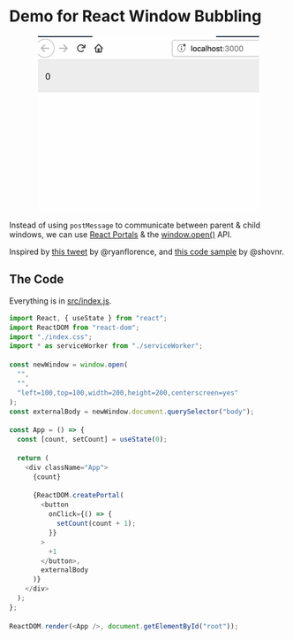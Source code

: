 # Demo for React Window Bubbling

<p align="center"><kbd><img src="src/demo.gif" alt="Demo for React Window Bubbling" /></kbd></p>

Instead of using `postMessage` to communicate between parent & child windows, we can use [React Portals](https://reactjs.org/docs/portals.html) & the [window.open()](https://developer.mozilla.org/en-US/docs/Web/API/Window/open) API.

Inspired by [this tweet](https://twitter.com/ryanflorence/status/1064612600317534208) by @ryanflorence, and [this code sample](https://twitter.com/shovnr/status/1064623209545224192) by @shovnr.

## The Code

Everything is in [src/index.js](src/index.js).

```javascript
import React, { useState } from "react";
import ReactDOM from "react-dom";
import "./index.css";
import * as serviceWorker from "./serviceWorker";

const newWindow = window.open(
  "",
  "",
  "left=100,top=100,width=200,height=200,centerscreen=yes"
);
const externalBody = newWindow.document.querySelector("body");

const App = () => {
  const [count, setCount] = useState(0);

  return (
    <div className="App">
      {count}

      {ReactDOM.createPortal(
        <button
          onClick={() => {
            setCount(count + 1);
          }}
        >
          +1
        </button>,
        externalBody
      )}
    </div>
  );
};

ReactDOM.render(<App />, document.getElementById("root"));
```